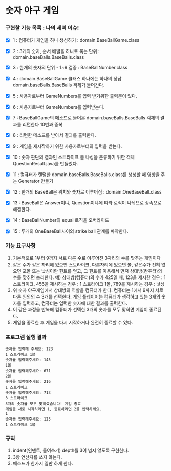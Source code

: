 # 숫자 야구 게임

### 구현할 기능 목록 : 나의 세미 이슈!

- [x] 1 : 컴퓨터가 게임을 하나 생성하기 : domain.BaseBallGame.class
- [x] 2 : 3개의 숫자, 순서 배열을 하나로 묶는 단위 : domain.baseBalls.BaseBalls.class
- [x] 3 : 한개의 숫자의 단위 - 1~9 검증 : BaseBallNumber.class
- [x] 4 : domain.BaseBallGame 클래스 하나에는 하나의 정답 domain.baseBalls.BaseBalls 객체가 들어간다.
- [x] 5 : 사용자로부터 GameNumbers를 입력 받기위한 출력문이 있다.
- [x] 6 : 사용자로부터 GameNumbers를 입력받는다.
- [x] 7 : BaseBallGame의 메소드로 들어온 domain.baseBalls.BaseBalls 객체의 결과를 리턴한다 10번과 중복
- [x] 8 : 리턴한 메소드를 받아서 결과를 출력한다.
- [x] 9 : 게임을 재시작하기 위한 사용자로부터의 입력을 받는다.
- [x] 10 : 숫자 판단의 결과인 스트라이크 볼 나싱을 분류하기 위한 객체 QuestionResult.java를 만들었다.
- [x] 11 : 컴퓨터가 랜덤한 domain.baseBalls.BaseBalls.class를 생성할 때 영향을 주는 Generator 만들기
- [x] 12 : 한개의 BaseBall은 위치와 숫자로 이루어짐 : domain.OneBaseBall.class
- [x] 13 : BaseBall은 Answer이냐, Question이냐에 따라 로직이 나뉘므로 상속으로 해결한다.
- [x] 14 : BaseBallNumber의 equal 로직을 오버라이드
- [x] 15 : 두개의 OneBaseBall사이의 strike ball 관계를 파악한다.



### 기능 요구사항

1. 기본적으로 1부터 9까지 서로 다른 수로 이루어진 3자리의 수를 맞추는 게임이다
2. 같은 수가 같은 자리에 있으면 스트라이크, 다른자리에 있으면 볼, 같은수가 전혀 없으면 포볼 또는 낫싱이란 힌트를 얻고, 그 힌트를 이용해서 먼저 상대방(캄퓨터)의 수를 맞추면 승리한다.
   예) 상대방(컴퓨터)의 수가 425일 때, 123을 제시한 경우 : 1 스트라이크, 456을 제시하는 경우 : 1 스트라이크 1볼, 789를 제시하는 경우 : 낫싱
3. 위 숫자 야구게임에서 상대방의 역할을 컴퓨터가 한다. 컴퓨터는 1에서 9까지 서로 다른 임의의 수 3개를 선택한다. 게임 플레이어는 컴퓨터가 생각하고 있는 3개의 숫자를 입력하고, 컴퓨터는 입력한 숫자에 대한 결과를 출력한다.
4. 이 같은 과정을 반복해 컴퓨터가 선택한 3개의 숫자를 모두 맞히면 게임이 종료된다.
5. 게임을 종료한 후 게임을 다시 시작하거나 완전히 종료할 수 있다.



### 프로그램 실행 결과

```
숫자를 입력해 주세요: 123
1 스트라이크 1볼
숫자를 입력해주세요: 145
1볼
숫자를 입력해주세요: 671
2볼
숫자를 입력해주세요: 216
1 스트라이크
숫자를 입력해주세요: 713
3 스트라이크
3개의 숫자를 모두 맞히셨습니다! 게임 종료
게임을 새로 시작하려면 1, 종료하려면 2를 입력하세요.
1
숫자를 입력해주세요: 123
1 스트라이크 1볼
```



### 규칙

1. indent(인덴트, 들여쓰기) depth를 3이 넘지 않도록 구현한다.
2. 3항 연산자를 쓰지 않는다.
3. 메소드가 한가지 일만 하게 한다.